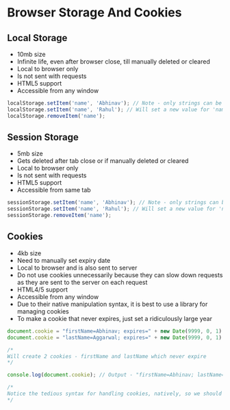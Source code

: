 # Browser Storage And Cookies

## Local Storage
* 10mb size
* Infinite life, even after browser close, till manually deleted or cleared
* Local to browser only
* Is not sent with requests
* HTML5 support
* Accessible from any window

```javascript
localStorage.setItem('name', 'Abhinav'); // Note - only strings can be stored
localStorage.setItem('name', 'Rahul'); // Will set a new value for 'name' key
localStorage.removeItem('name');
```

## Session Storage
* 5mb size
* Gets deleted after tab close or if manually deleted or cleared
* Local to browser only
* Is not sent with requests
* HTML5 support
* Accessible from same tab

```javascript
sessionStorage.setItem('name', 'Abhinav'); // Note - only strings can be stored
sessionStorage.setItem('name', 'Rahul'); // Will set a new value for 'name' key
sessionStorage.removeItem('name');
```

## Cookies
* 4kb size
* Need to manually set expiry date
* Local to browser and is also sent to server
* Do not use cookies unnecessarily because they can slow down requests as they are sent to the server on each request
* HTML4/5 support
* Accessible from any window
* Due to their native manipulation syntax, it is best to use a library for managing cookies
* To make a cookie that never expires, just set a ridiculously large year

```javascript
document.cookie = "firstName=Abhinav; expires=" + new Date(9999, 0, 1).toUTCString();
document.cookie = "lastName=Aggarwal; expires=" + new Date(9999, 0, 1).toUTCString();

/*
Will create 2 cookies - firstName and lastName which never expire
*/

console.log(document.cookie); // Output - "firstName=Abhinav; lastName=Aggarwal"

/*
Notice the tedious syntax for handling cookies, natively, so we should use a library
*/
```

